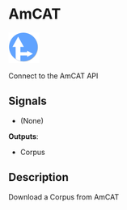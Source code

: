 AmCAT
===========

![image](icons/amcat-logo.svg)

Connect to the AmCAT API

Signals
-------

- (None)

**Outputs**:

- Corpus

Description
-----------

Download a Corpus from AmCAT